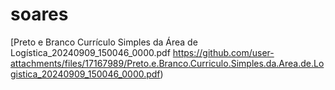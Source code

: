 # soares 


[Preto e Branco Currículo Simples da Área de Logística_20240909_150046_0000.pdf
https://github.com/user-attachments/files/17167989/Preto.e.Branco.Curriculo.Simples.da.Area.de.Logistica_20240909_150046_0000.pdf)
